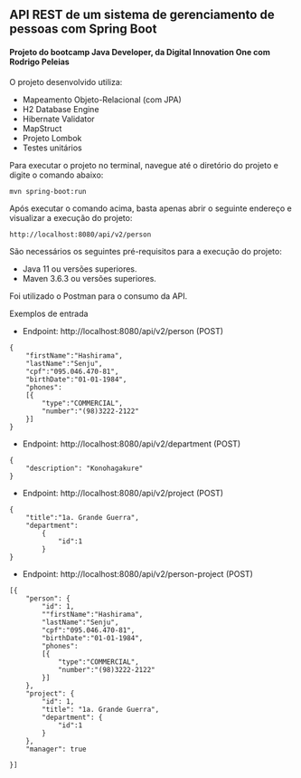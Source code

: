 <h2>API REST de um sistema de gerenciamento de pessoas com Spring Boot</h2>
<h4>Projeto do bootcamp Java Developer, da Digital Innovation One com Rodrigo Peleias</h4>

O projeto desenvolvido utiliza:

* Mapeamento Objeto-Relacional (com JPA) 
* H2 Database Engine
* Hibernate Validator
* MapStruct
* Projeto Lombok
* Testes unitários

Para executar o projeto no terminal, navegue até o diretório do projeto e digite o comando abaixo:

```shell script
mvn spring-boot:run 
```

Após executar o comando acima, basta apenas abrir o seguinte endereço e visualizar a execução do projeto:

```
http://localhost:8080/api/v2/person
```


São necessários os seguintes pré-requisitos para a execução do projeto:

* Java 11 ou versões superiores.
* Maven 3.6.3 ou versões superiores.


Foi utilizado o Postman para o consumo da API.

Exemplos de entrada

* Endpoint: http://localhost:8080/api/v2/person (POST)
```
{
	"firstName":"Hashirama",
	"lastName":"Senju",
	"cpf":"095.046.470-81",
	"birthDate":"01-01-1984",
	"phones":
	[{
		"type":"COMMERCIAL",
		"number":"(98)3222-2122"
	}]
}
```

* Endpoint: http://localhost:8080/api/v2/department (POST)
```
{
    "description": "Konohagakure"
}
```

* Endpoint: http://localhost:8080/api/v2/project (POST)
```
{
    "title":"1a. Grande Guerra",
    "department":
        {
            "id":1
        }
}
```

* Endpoint: http://localhost:8080/api/v2/person-project (POST)
```
[{
    "person": {
        "id": 1,
        ""firstName":"Hashirama",
		"lastName":"Senju",
        "cpf":"095.046.470-81",
        "birthDate":"01-01-1984",
        "phones":
        [{
            "type":"COMMERCIAL",
            "number":"(98)3222-2122"
        }]
    },
    "project": {
        "id": 1,
        "title": "1a. Grande Guerra",
        "department": {
            "id":1
        }
    },
    "manager": true
	
}]
```



